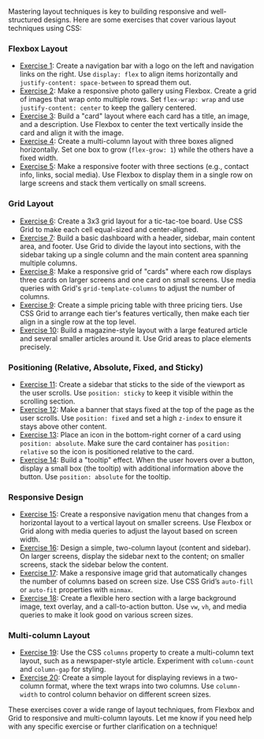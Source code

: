 Mastering layout techniques is key to building responsive and well-structured designs. Here are some exercises that cover various layout techniques using CSS:

### Flexbox Layout

- [Exercise 1](../../src/exercises/layout-techniques/exercise1/): Create a navigation bar with a logo on the left and navigation links on the right. Use `display: flex` to align items horizontally and `justify-content: space-between` to spread them out.
- [Exercise 2](../../src/exercises/layout-techniques/exercise2/): Make a responsive photo gallery using Flexbox. Create a grid of images that wrap onto multiple rows. Set `flex-wrap: wrap` and use `justify-content: center` to keep the gallery centered.
- [Exercise 3](../../src/exercises/layout-techniques/exercise3/): Build a "card" layout where each card has a title, an image, and a description. Use Flexbox to center the text vertically inside the card and align it with the image.
- [Exercise 4](../../src/exercises/layout-techniques/exercise4/): Create a multi-column layout with three boxes aligned horizontally. Set one box to grow (`flex-grow: 1`) while the others have a fixed width.
- [Exercise 5](../../src/exercises/layout-techniques/exercise5/): Make a responsive footer with three sections (e.g., contact info, links, social media). Use Flexbox to display them in a single row on large screens and stack them vertically on small screens.

### Grid Layout

- [Exercise 6](../../src/exercises/layout-techniques/exercise6/): Create a 3x3 grid layout for a tic-tac-toe board. Use CSS Grid to make each cell equal-sized and center-aligned.
- [Exercise 7](../../src/exercises/layout-techniques/exercise7/): Build a basic dashboard with a header, sidebar, main content area, and footer. Use Grid to divide the layout into sections, with the sidebar taking up a single column and the main content area spanning multiple columns.
- [Exercise 8](../../src/exercises/layout-techniques/exercise8/): Make a responsive grid of "cards" where each row displays three cards on larger screens and one card on small screens. Use media queries with Grid's `grid-template-columns` to adjust the number of columns.
- [Exercise 9](../../src/exercises/layout-techniques/exercise9/): Create a simple pricing table with three pricing tiers. Use CSS Grid to arrange each tier's features vertically, then make each tier align in a single row at the top level.
- [Exercise 10](../../src/exercises/layout-techniques/exercise10/): Build a magazine-style layout with a large featured article and several smaller articles around it. Use Grid areas to place elements precisely.

### Positioning (Relative, Absolute, Fixed, and Sticky)

- [Exercise 11](../../src/exercises/layout-techniques/exercise11/): Create a sidebar that sticks to the side of the viewport as the user scrolls. Use `position: sticky` to keep it visible within the scrolling section.
- [Exercise 12](../../src/exercises/layout-techniques/exercise12/): Make a banner that stays fixed at the top of the page as the user scrolls. Use `position: fixed` and set a high `z-index` to ensure it stays above other content.
- [Exercise 13](../../src/exercises/layout-techniques/exercise13/): Place an icon in the bottom-right corner of a card using `position: absolute`. Make sure the card container has `position: relative` so the icon is positioned relative to the card.
- [Exercise 14](../../src/exercises/layout-techniques/exercise14/): Build a "tooltip" effect. When the user hovers over a button, display a small box (the tooltip) with additional information above the button. Use `position: absolute` for the tooltip.

### Responsive Design

- [Exercise 15](../../src/exercises/layout-techniques/exercise15/): Create a responsive navigation menu that changes from a horizontal layout to a vertical layout on smaller screens. Use Flexbox or Grid along with media queries to adjust the layout based on screen width.
- [Exercise 16](../../src/exercises/layout-techniques/exercise16/): Design a simple, two-column layout (content and sidebar). On larger screens, display the sidebar next to the content; on smaller screens, stack the sidebar below the content.
- [Exercise 17](../../src/exercises/layout-techniques/exercise17/): Make a responsive image grid that automatically changes the number of columns based on screen size. Use CSS Grid’s `auto-fill` or `auto-fit` properties with `minmax`.
- [Exercise 18](../../src/exercises/layout-techniques/exercise18/): Create a flexible hero section with a large background image, text overlay, and a call-to-action button. Use `vw`, `vh`, and media queries to make it look good on various screen sizes.

### Multi-column Layout

- [Exercise 19](../../src/exercises/layout-techniques/exercise19/): Use the CSS `columns` property to create a multi-column text layout, such as a newspaper-style article. Experiment with `column-count` and `column-gap` for styling.
- [Exercise 20](../../src/exercises/layout-techniques/exercise20/): Create a simple layout for displaying reviews in a two-column format, where the text wraps into two columns. Use `column-width` to control column behavior on different screen sizes.

These exercises cover a wide range of layout techniques, from Flexbox and Grid to responsive and multi-column layouts. Let me know if you need help with any specific exercise or further clarification on a technique!
